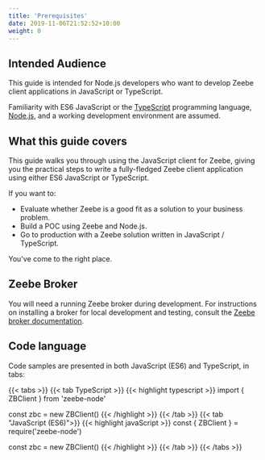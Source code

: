 ```yaml
---
title: 'Prerequisites'
date: 2019-11-06T21:52:52+10:00
weight: 0
---
```


## Intended Audience

This guide is intended for Node.js developers who want to develop Zeebe client applications in JavaScript or TypeScript.

Familiarity with ES6 JavaScript or the [TypeScript](https://www.typescriptlang.org/) programming language, [Node.js](https://nodejs.org/en/download/), and a working development environment are assumed.

## What this guide covers

This guide walks you through using the JavaScript client for Zeebe, giving you the practical steps to write a fully-fledged Zeebe client application using either ES6 JavaScript or TypeScript.

If you want to:

-   Evaluate whether Zeebe is a good fit as a solution to your business problem.
-   Build a POC using Zeebe and Node.js.
-   Go to production with a Zeebe solution written in JavaScript / TypeScript.

You've come to the right place.

## Zeebe Broker

You will need a running Zeebe broker during development. For instructions on installing a broker for local development and testing, consult the [Zeebe broker documentation](https://docs.zeebe.io/).

## Code language

Code samples are presented in both JavaScript (ES6) and TypeScript, in tabs:

{{< tabs >}}
{{< tab TypeScript >}}
{{< highlight typescript >}}
import { ZBClient } from 'zeebe-node'

const zbc = new ZBClient()
{{< /highlight >}}
{{< /tab >}}
{{< tab "JavaScript (ES6)">}}
{{< highlight javaScript >}}
const { ZBClient } = require('zeebe-node')

const zbc = new ZBClient()
{{< /highlight >}}
{{< /tab >}}
{{< /tabs >}}
